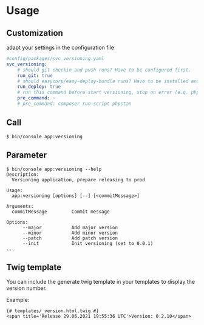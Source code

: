 # Usage

## Customization

adapt your settings in the configuration file

```yaml
#config/packages/svc_versioning.yaml
svc_versioning:
    # should git checkin and push runs? Have to be configured first.
    run_git: true
    # should easycorp/easy-deploy-bundle runs? Have to be installed and configured first.
    run_deploy: true
    # run this command before start versioning, stop on error (e.q. phpstan, tests, ...)'
    pre_command: ~
    # pre_command: composer run-script phpstan
```

## Call

```console
$ bin/console app:versioning
```

## Parameter

```console
$ bin/console app:versioning --help
Description:
  Versioning application, prepare releasing to prod

Usage:
  app:versioning [options] [--] [<commitMessage>]

Arguments:
  commitMessage         Commit message

Options:
      --major           Add major version
      --minor           Add minor version
      --patch           Add patch version
      --init            Init versioning (set to 0.0.1)
...
```

## Twig template

You can include the generate twig template in your templates to display the version number.

Example:

```twig
{# templates/_version.html.twig #}
<span title='Release 29.06.2021 19:55:36 UTC'>Version: 0.2.10</span>
```